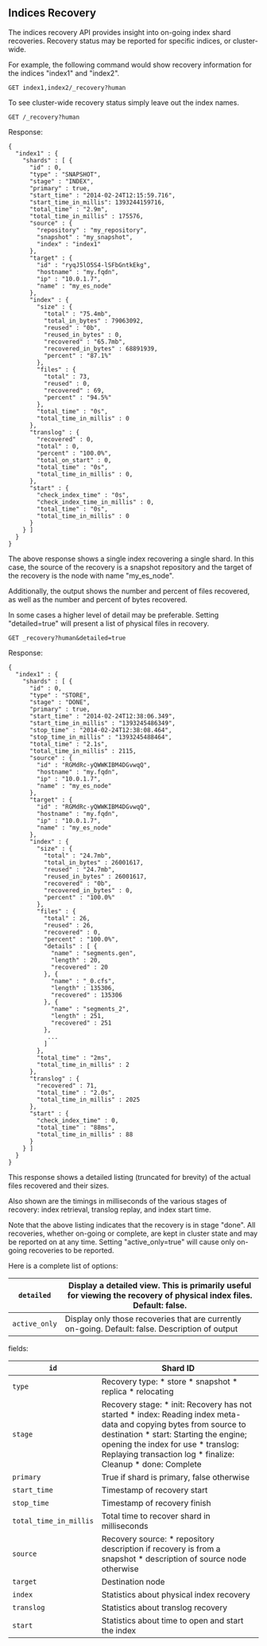 ## Indices Recovery

The indices recovery API provides insight into on-going index shard recoveries. Recovery status may be reported for specific indices, or cluster-wide.

For example, the following command would show recovery information for the indices "index1" and "index2".
    
    
    GET index1,index2/_recovery?human

To see cluster-wide recovery status simply leave out the index names.
    
    
    GET /_recovery?human

Response:
    
    
    {
      "index1" : {
        "shards" : [ {
          "id" : 0,
          "type" : "SNAPSHOT",
          "stage" : "INDEX",
          "primary" : true,
          "start_time" : "2014-02-24T12:15:59.716",
          "start_time_in_millis": 1393244159716,
          "total_time" : "2.9m",
          "total_time_in_millis" : 175576,
          "source" : {
            "repository" : "my_repository",
            "snapshot" : "my_snapshot",
            "index" : "index1"
          },
          "target" : {
            "id" : "ryqJ5lO5S4-lSFbGntkEkg",
            "hostname" : "my.fqdn",
            "ip" : "10.0.1.7",
            "name" : "my_es_node"
          },
          "index" : {
            "size" : {
              "total" : "75.4mb",
              "total_in_bytes" : 79063092,
              "reused" : "0b",
              "reused_in_bytes" : 0,
              "recovered" : "65.7mb",
              "recovered_in_bytes" : 68891939,
              "percent" : "87.1%"
            },
            "files" : {
              "total" : 73,
              "reused" : 0,
              "recovered" : 69,
              "percent" : "94.5%"
            },
            "total_time" : "0s",
            "total_time_in_millis" : 0
          },
          "translog" : {
            "recovered" : 0,
            "total" : 0,
            "percent" : "100.0%",
            "total_on_start" : 0,
            "total_time" : "0s",
            "total_time_in_millis" : 0,
          },
          "start" : {
            "check_index_time" : "0s",
            "check_index_time_in_millis" : 0,
            "total_time" : "0s",
            "total_time_in_millis" : 0
          }
        } ]
      }
    }

The above response shows a single index recovering a single shard. In this case, the source of the recovery is a snapshot repository and the target of the recovery is the node with name "my_es_node".

Additionally, the output shows the number and percent of files recovered, as well as the number and percent of bytes recovered.

In some cases a higher level of detail may be preferable. Setting "detailed=true" will present a list of physical files in recovery.
    
    
    GET _recovery?human&detailed=true

Response:
    
    
    {
      "index1" : {
        "shards" : [ {
          "id" : 0,
          "type" : "STORE",
          "stage" : "DONE",
          "primary" : true,
          "start_time" : "2014-02-24T12:38:06.349",
          "start_time_in_millis" : "1393245486349",
          "stop_time" : "2014-02-24T12:38:08.464",
          "stop_time_in_millis" : "1393245488464",
          "total_time" : "2.1s",
          "total_time_in_millis" : 2115,
          "source" : {
            "id" : "RGMdRc-yQWWKIBM4DGvwqQ",
            "hostname" : "my.fqdn",
            "ip" : "10.0.1.7",
            "name" : "my_es_node"
          },
          "target" : {
            "id" : "RGMdRc-yQWWKIBM4DGvwqQ",
            "hostname" : "my.fqdn",
            "ip" : "10.0.1.7",
            "name" : "my_es_node"
          },
          "index" : {
            "size" : {
              "total" : "24.7mb",
              "total_in_bytes" : 26001617,
              "reused" : "24.7mb",
              "reused_in_bytes" : 26001617,
              "recovered" : "0b",
              "recovered_in_bytes" : 0,
              "percent" : "100.0%"
            },
            "files" : {
              "total" : 26,
              "reused" : 26,
              "recovered" : 0,
              "percent" : "100.0%",
              "details" : [ {
                "name" : "segments.gen",
                "length" : 20,
                "recovered" : 20
              }, {
                "name" : "_0.cfs",
                "length" : 135306,
                "recovered" : 135306
              }, {
                "name" : "segments_2",
                "length" : 251,
                "recovered" : 251
              },
               ...
              ]
            },
            "total_time" : "2ms",
            "total_time_in_millis" : 2
          },
          "translog" : {
            "recovered" : 71,
            "total_time" : "2.0s",
            "total_time_in_millis" : 2025
          },
          "start" : {
            "check_index_time" : 0,
            "total_time" : "88ms",
            "total_time_in_millis" : 88
          }
        } ]
      }
    }

This response shows a detailed listing (truncated for brevity) of the actual files recovered and their sizes.

Also shown are the timings in milliseconds of the various stages of recovery: index retrieval, translog replay, and index start time.

Note that the above listing indicates that the recovery is in stage "done". All recoveries, whether on-going or complete, are kept in cluster state and may be reported on at any time. Setting "active_only=true" will cause only on-going recoveries to be reported.

Here is a complete list of options:

`detailed`| Display a detailed view. This is primarily useful for viewing the recovery of physical index files. Default: false.     
---|---    
`active_only`| Display only those recoveries that are currently on-going. Default: false.     Description of output 

fields:

`id`| Shard ID     
---|---    
`type`| Recovery type:   * store   * snapshot   * replica   * relocating     
`stage`| Recovery stage:   * init: Recovery has not started   * index: Reading index meta-data and copying bytes from source to destination   * start: Starting the engine; opening the index for use   * translog: Replaying transaction log   * finalize: Cleanup   * done: Complete     
`primary`| True if shard is primary, false otherwise     
`start_time`| Timestamp of recovery start     
`stop_time`| Timestamp of recovery finish     
`total_time_in_millis`| Total time to recover shard in milliseconds     
`source`| Recovery source:   * repository description if recovery is from a snapshot   * description of source node otherwise     
`target`| Destination node     
`index`| Statistics about physical index recovery     
`translog`| Statistics about translog recovery     
`start`| Statistics about time to open and start the index 